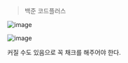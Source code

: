 >백준 코드플러스
>
![image](https://user-images.githubusercontent.com/108928206/179379414-a9dc8867-2252-43e2-badf-66c8eee32236.png)

![image](https://user-images.githubusercontent.com/108928206/179379417-0880705d-6e55-4b2c-9108-6255737de0d7.png)

커질 수도 있음으로 꼭 채크를 해주어야 한다.
